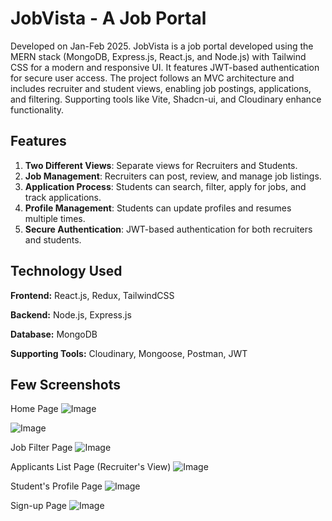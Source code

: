# JobVista - A Job Portal

Developed on Jan-Feb 2025. JobVista is a job portal developed using the MERN stack (MongoDB, Express.js, React.js, and Node.js) with Tailwind CSS for a modern and responsive UI. It features JWT-based authentication for secure user access. The project follows an MVC architecture and includes recruiter and student views, enabling job postings, applications, and filtering. Supporting tools like Vite, Shadcn-ui, and Cloudinary enhance functionality.

## Features

1. **Two Different Views**: Separate views for Recruiters and Students.
2. **Job Management**: Recruiters can post, review, and manage job listings.
3. **Application Process**: Students can search, filter, apply for jobs, and track applications.
4. **Profile Management**: Students can update profiles and resumes multiple times.
5. **Secure Authentication**: JWT-based authentication for both recruiters and students.

## Technology Used

**Frontend:** React.js, Redux, TailwindCSS

**Backend:** Node.js, Express.js

**Database:** MongoDB

**Supporting Tools:** Cloudinary, Mongoose, Postman, JWT

## Few Screenshots

Home Page
![Image](https://github.com/user-attachments/assets/732a7444-1ddd-4900-9173-ab0623f13b11)

![Image](https://github.com/user-attachments/assets/a97a10ab-6fc6-481b-9aa0-b74117217b13)

Job Filter Page
![Image](https://github.com/user-attachments/assets/90ae3c6e-61a3-4b4b-9a6a-b68a65f09d52)

Applicants List Page (Recruiter's View)
![Image](https://github.com/user-attachments/assets/f149659c-7127-4a3f-aa56-f767e3f40f86)

Student's Profile Page
![Image](https://github.com/user-attachments/assets/e2ad23f8-d36a-4c7b-8ce8-1e8dc329b574)

Sign-up Page
![Image](https://github.com/user-attachments/assets/a7b53f44-1516-45ca-95b2-aaf762eb42cf)
